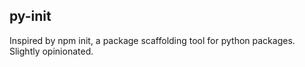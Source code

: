 ## py-init

Inspired by npm init, a package scaffolding tool for python packages. Slightly opinionated.